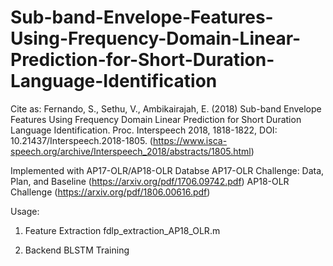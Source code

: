 # Sub-band-Envelope-Features-Using-Frequency-Domain-Linear-Prediction-for-Short-Duration-Language-Identification

Cite as: Fernando, S., Sethu, V., Ambikairajah, E. (2018) Sub-band Envelope Features Using Frequency Domain Linear Prediction for Short Duration Language Identification. Proc. Interspeech 2018, 1818-1822, DOI: 10.21437/Interspeech.2018-1805. (https://www.isca-speech.org/archive/Interspeech_2018/abstracts/1805.html)

Implemented with AP17-OLR/AP18-OLR Databse
  AP17-OLR Challenge: Data, Plan, and Baseline (https://arxiv.org/pdf/1706.09742.pdf)
  AP18-OLR Challenge (https://arxiv.org/pdf/1806.00616.pdf)

Usage:
1) Feature Extraction
   fdlp_extraction_AP18_OLR.m

2) Backend BLSTM Training

